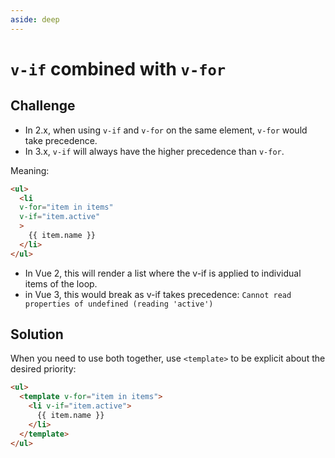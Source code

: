 ```yaml
---
aside: deep
---
```


# `v-if` combined with `v-for`

## Challenge

* In 2.x, when using `v-if` and `v-for` on the same element, `v-for` would take precedence.
* In 3.x, `v-if` will always have the higher precedence than `v-for`.

Meaning:

```html
<ul>
  <li 
  v-for="item in items"
  v-if="item.active"
  >
    {{ item.name }}
  </li>
</ul>
```

* In Vue 2, this will render a list where the v-if is applied to individual items of the loop.
* in Vue 3, this would break as v-if takes precedence: `Cannot read properties of undefined (reading 'active')`


## Solution

When you need to use both together, use `<template>` to be explicit about the desired priority:

```html
<ul>
  <template v-for="item in items">
    <li v-if="item.active">
      {{ item.name }}
    </li>
  </template>
</ul>
```